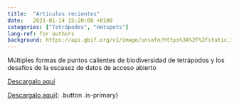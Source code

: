 ```yaml
---
title:  "Artículos recientes"
date:   2021-01-14 15:20:00 +0100
categories: ["Tetrápodos", "Hotspots"]
lang-ref: for authors
background: https://api.gbif.org/v1/image/unsafe/https%3A%2F%2Fstatic.inaturalist.org%2Fphotos%2F59405704%2Foriginal.jpeg%3F1578702003
---
```

Múltiples formas de puntos calientes de biodiversidad de tetrápodos y los desafíos de la escasez de datos de acceso abierto

[Descargalo aquí](https://biodiversidata.org/files/s41598-020-79074-8.pdf) 

[Descargalo aquí](https://biodiversidata.org/files/s41598-020-79074-8.pdf){: .button .is-primary}
